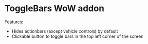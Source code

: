 # ToggleBars WoW addon

Features:
 * Hides actionbars (except vehicle controls) by default
 * Clickable button to toggle bars in the top left corner of the screen
